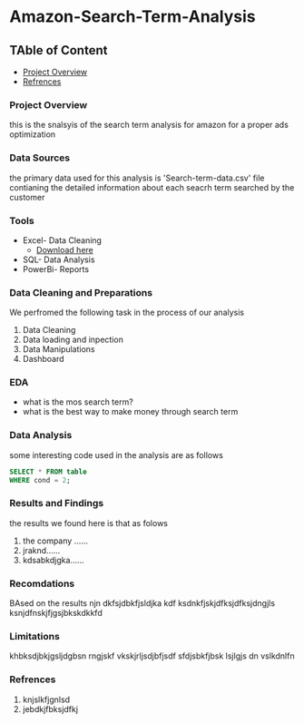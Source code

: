 # Amazon-Search-Term-Analysis

## TAble of Content

- [Project Overview](#project-overview)
- [Refrences](#refrences)


### Project Overview

this is the snalsyis of the search term analysis for amazon for a proper ads optimization 

### Data Sources 

the primary data used for this analysis is 'Search-term-data.csv' file contianing the detailed information about each seacrh term searched by the customer

### Tools 
- Excel- Data Cleaning
    - [Download here](https.google.com)
- SQL- Data Analysis
- PowerBi- Reports


### Data Cleaning and Preparations

We perfromed the following task in the process of our analysis 
1. Data Cleaning
2. Data loading and inpection
3. Data Manipulations
4. Dashboard

### EDA
- what is the mos search term?
- what is the best way to make money through search term

### Data Analysis 

some interesting code used in the analysis are as follows 

```sql
SELECT * FROM table
WHERE cond = 2;
```

### Results and Findings 

the results we found here is that as folows

1. the company ......
2. jraknd......
3. kdsabkdjgka......

### Recomdations 

BAsed on the results njn dkfsjdbkfjsldjka kdf
ksdnkfjskjdfksjdfksjdngjls
ksnjdfnskjfjgsjbkskdkkfd

### Limitations 

khbksdjbkjgsljdgbsn rngjskf vkskjrljsdjbfjsdf
sfdjsbkfjbsk lsjlgjs dn vslkdnlfn

### Refrences

1. knjslkfjgnlsd
2. jebdkjfbksjdfkj
